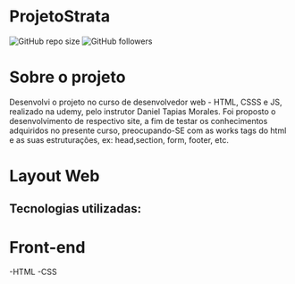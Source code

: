 
# ProjetoStrata
![GitHub repo size](https://img.shields.io/github/repo-size/WallaceMatos/ProjetoStrata)
![GitHub followers](https://img.shields.io/github/followers/WallaceMatos?style=social)


# Sobre o projeto
Desenvolvi o projeto no curso de desenvolvedor web - HTML, CSSS e JS, realizado na udemy, pelo instrutor Daniel Tapias Morales. Foi proposto o desenvolvimento de respectivo site, a fim de testar os conhecimentos adquiridos no presente curso, preocupando-SE com as works tags do html e as suas estruturações, ex: head,section, form, footer, etc.

# Layout Web


## Tecnologias utilizadas:

# Front-end

-HTML
-CSS

